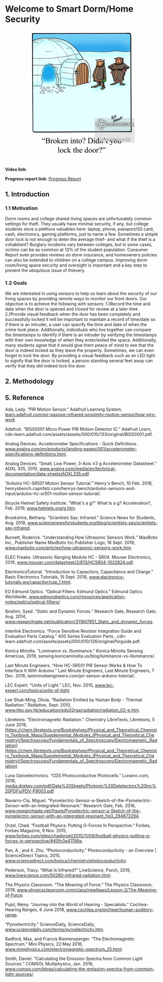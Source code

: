 # Welcome to Smart Dorm/Home Security 

<p align="center">
  <img src="./image/first_pic.jpeg" width="350">
</p>

**Video link:**  

**Progress report link:** [Progress Report](https://12740ae.github.io/progress-report/)


## 1. Introduction


### 1.1 Motivation

Dorm rooms and college shared-living spaces are unfortunately common settings for theft. They usually have minimal security, if any, but college students store a plethora valuables here: laptop, phone, passport/SS card, cash, electronics, gaming platforms, just to name a few. Sometimes a simple door lock is not enough to deter the average thief- and what if the thief is a cohabitant? Burglary incidents vary between colleges, but in some cases, victims can be as common at 13% of the student population. Consumer Report even provides reviews on dorm insurance, and homeowners policies can also be extended to children on a college campus. Improving dorm room/living space security and oversight is important and a key step to prevent the ubiquitous issue of thievery. 


### 1.2 Goals

We are interested in using sensors to help us learn about the security of our living spaces by providing remote ways to monitor our front doors. 
Our objective is to achieve the following with sensors:
  1.)Record the time and date when the door is opened and closed for review at a later time
  2.)Provide visual feedback when the door has been completely and successfully locked
It will be important to maintain a record of time/date so if there is an intruder, a user can specify the time and date of when the crime took place. Additionally, individuals who live together can compare the timestamps to identify if there is an intruder by verifying the timestamps with their own knowledge of when they enter/exited the space. 
Additionally, many students agree that it would give them peace of mind to see that the door is indeed locked as they leave the property. Sometimes, we can even forget to lock the door. By providing a visual feedback such as an LED light to signify that the door is locked, a person standing several feet away can verify that they did indeed lock the door. 

## 2. Methodology


## 5. Reference
Ada, Lady. “PIR Motion Sensor.” Adafruit Learning System, [learn.adafruit.com/pir-passive-infrared-proximity-motion-sensor/how-pirs-work](learn.adafruit.com/pir-passive-infrared-proximity-motion-sensor/how-pirs-work)

Adafruit. “BISS0001 Micro Power PIR Motion Detector IC.” Adafruit Learn, cdn-learn.adafruit.com/assets/assets/000/010/133/original/BISS0001.pdf.

Analog Devices. Accelerometer Specifications - Quick Definitions. www.analog.com/en/products/landing-pages/001/accelerometer-specifications-definitions.html.

Analog Devices. “Small, Low Power, 3-Axis ±3 g Accelerometer Datasheet.” ADXL 335, 2010, www.analog.com/media/en/technical-documentation/data-sheets/ADXL335.pdf.

“Arduino HC-SR501 Motion Sensor Tutorial.” Henry's Bench, 10 Feb. 2018, henrysbench.capnfatz.com/henrys-bench/arduino-sensors-and-input/arduino-hc-sr501-motion-sensor-tutorial/.

Bicycle Helmet Safety Institute. “What's a g?” What Is a g? Acceleration?, Feb. 2019, www.helmets.org/g.htm.

Brookshire, Bethany. “Scientists Say: Infrared.” Science News for Students, Aug. 2018, www.sciencenewsforstudents.org/blog/scientists-say/scientists-say-infrared.

Burnett, Roderick. “Understanding How Ultrasonic Sensors Work.” MaxBotix Inc., Publisher Name MaxBotix Inc.Publisher Logo, 16 Sept. 2019, www.maxbotix.com/articles/how-ultrasonic-sensors-work.htm.

ELEC Freaks. Ultrasonic Ranging Module HC - SR04. Mouser Electronics, 2019, www.mouser.com/datasheet/2/813/HCSR04-1022824.pdf.

ElectronicsTutorial. “Introduction to Capacitors, Capacitance and Charge.” Basic Electronics Tutorials, 15 Sept. 2018, www.electronics-tutorials.ws/capacitor/cap_1.html.

EO Edmund Optics. “Optical Filters: Edmund Optics.” Edmund Optics Worldwide, www.edmundoptics.com/resources/application-notes/optics/optical-filters/.

Ibrahim, Syed. “Static and Dynamic Forces.” Research Gate, Research Gate, Aug. 2014, www.researchgate.net/publication/311807851_Static_and_dynamic_forces.

Interlink Electronics. “Force Sensitive Resistor Integration Guide and Evaluation Parts Catalog.” 400 Series Evaluation Parts , cdn-learn.adafruit.com/assets/assets/000/010/126/original/fsrguide.pdf.

Konica Minolta. “Luminance vs. Illuminance.” Konica Minolta Sensing Americas, 2019, sensing.konicaminolta.us/blog/luminance-vs-illuminance/.

Last Minute Engineers. “How HC-SR501 PIR Sensor Works & How To Interface It With Arduino.” Last Minute Engineers, Last Minute Engineers, 7 Dec. 2018, lastminuteengineers.com/pir-sensor-arduino-tutorial/.

LEC Expert. “Units of Light.” LEC, Nov. 2015, www.lec-expert.com/topics/units-of-light.

Lee Shuk-Ming, Olivia. “Radiation Emitted by Human Body - Thermal Radiation.” Radiation, Sept. 2010, www.hko.gov.hk/education/edu02rga/radiation/radiation_02-e.htm.

Libretexts. “Electromagnetic Radiation.” Chemistry LibreTexts, Libretexts, 5 June 2019, [https://chem.libretexts.org/Bookshelves/Physical_and_Theoretical_Chemistry_Textbook_Maps/Supplemental_Modules_(Physical_and_Theoretical_Chemistry)/Spectroscopy/Fundamentals_of_Spectroscopy/Electromagnetic_Radiation](https://chem.libretexts.org/Bookshelves/Physical_and_Theoretical_Chemistry_Textbook_Maps/Supplemental_Modules_(Physical_and_Theoretical_Chemistry)/Spectroscopy/Fundamentals_of_Spectroscopy/Electromagnetic_Radiation)

Luna Optoelectronics. “CDS Photoconductive Photocells.” Lunainc.com, 2016, [media.digikey.com/pdf/Data%20Sheets/Photonic%20Detetectors%20Inc%20PDFs/PDV-P9003.pdf](media.digikey.com/pdf/Data%20Sheets/Photonic%20Detetectors%20Inc%20PDFs/PDV-P9003.pdf)

Navarro-Cia, Miguel. “Pyroelectric-Sensor-a-Sketch-of-the-Pyroelectric-Sensor-with-an-Integrated-Resonant.” Research Gate, Feb. 2016, www.researchgate.net/figure/Pyroelectric-sensor-a-Sketch-of-the-pyroelectric-sensor-with-an-integrated-resonant_fig3_294873294.

Orzel, Chad. “Football Physics: Putting G-Forces In Perspective.” Forbes, Forbes Magazine, 9 Nov. 2015, www.forbes.com/sites/chadorzel/2015/11/08/football-physics-putting-g-forces-in-perspective/#40fc0a41766e.

Pan, A., and X. Zhu. “Photoconductivity.” Photoconductivity - an Overview | ScienceDirect Topics, 2015, www.sciencedirect.com/topics/chemistry/photoconductivity.

Pederson, Tracy. “What Is Infrared?” LiveScience, Purch, 2019, www.livescience.com/50260-infrared-radiation.html.

The Physics Classroom. “The Meaning of Force.” The Physics Classroom, 2019, www.physicsclassroom.com/class/newtlaws/Lesson-2/The-Meaning-of-Force.

Pujol, Rémy. “Journey into the World of Hearing - Specialists.” Cochlea- Hearing Ranges, 6 June 2018, www.cochlea.org/en/hear/human-auditory-range.

“Pyroelectricity.” ScienceDaily, ScienceDaily, www.sciencedaily.com/terms/pyroelectricity.htm.

Radford, Max, and Francis Riemensperger. “The Electromagnetic Spectrum.” Mini Physics, 22 May 2016, www.miniphysics.com/electromagnetic-spectrum_25.html.

Smith, Daniel. “Calculating the Emission Spectra from Common Light Sources.” COMSOL Multiphysics, Jan. 2016, www.comsol.com/blogs/calculating-the-emission-spectra-from-common-light-sources/.

